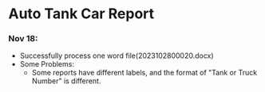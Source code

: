 # Auto Tank Car Report

### Nov 18:
- Successfully process one word file(2023102800020.docx)
- Some Problems:
    - Some reports have different labels, and the format of "Tank or Truck Number" is different.
